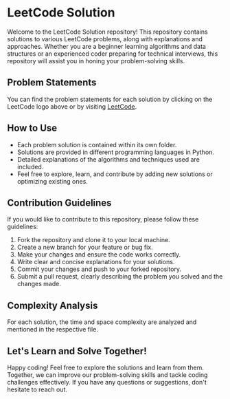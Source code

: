 # LeetCode Solution

Welcome to the LeetCode Solution repository! This repository contains solutions to various LeetCode problems, along with explanations and approaches. Whether you are a beginner learning algorithms and data structures or an experienced coder preparing for technical interviews, this repository will assist you in honing your problem-solving skills.

## Problem Statements

You can find the problem statements for each solution by clicking on the LeetCode logo above or by visiting [LeetCode](https://leetcode.com/problems/remove-linked-list-elements/description/).

## How to Use

- Each problem solution is contained within its own folder.
- Solutions are provided in different programming languages in Python.
- Detailed explanations of the algorithms and techniques used are included.
- Feel free to explore, learn, and contribute by adding new solutions or optimizing existing ones.

## Contribution Guidelines

If you would like to contribute to this repository, please follow these guidelines:

1. Fork the repository and clone it to your local machine.
2. Create a new branch for your feature or bug fix.
3. Make your changes and ensure the code works correctly.
4. Write clear and concise explanations for your solutions.
5. Commit your changes and push to your forked repository.
6. Submit a pull request, clearly describing the problem you solved and the changes made.

## Complexity Analysis

For each solution, the time and space complexity are analyzed and mentioned in the respective file.

## Let's Learn and Solve Together!

Happy coding! Feel free to explore the solutions and learn from them. Together, we can improve our problem-solving skills and tackle coding challenges effectively. If you have any questions or suggestions, don't hesitate to reach out.

